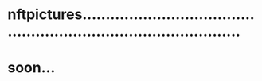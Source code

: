 # nftpictures.......................................................................................
# soon...
